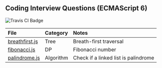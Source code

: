 ## Coding Interview Questions (ECMAScript 6)

<img src="https://travis-ci.org/HIROSN/coding-interviews-es6.svg" alt="Travis CI Badge"></img>

File | Category | Notes
:--- | :------- | :----
[breathfirst.js](lib/breathfirst.js) | Tree | Breath-first traversal
[fibonacci.js](lib/fibonacci.js) | DP | Fibonacci number
[palindrome.js](lib/palindrome.js) | Algorithm | Check if a linked list is palindrome

